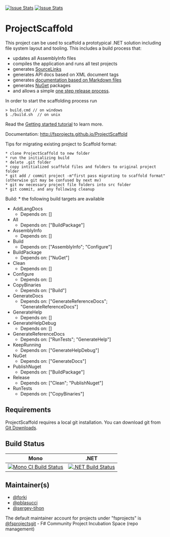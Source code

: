 [![Issue Stats](http://issuestats.com/github/fsprojects/ProjectScaffold/badge/issue)](http://issuestats.com/github/fsprojects/ProjectScaffold)
[![Issue Stats](http://issuestats.com/github/fsprojects/ProjectScaffold/badge/pr)](http://issuestats.com/github/fsprojects/ProjectScaffold)

# ProjectScaffold

This project can be used to scaffold a prototypical .NET solution including file system layout and tooling. This includes a build process that: 

* updates all AssemblyInfo files
* compiles the application and runs all test projects
* generates [SourceLinks](https://github.com/ctaggart/SourceLink)
* generates API docs based on XML document tags
* generates [documentation based on Markdown files](http://fsprojects.github.io/ProjectScaffold/writing-docs.html)
* generates [NuGet](http://www.nuget.org) packages
* and allows a simple [one step release process](http://fsprojects.github.io/ProjectScaffold/release-process.html).

In order to start the scaffolding process run 

    > build.cmd // on windows    
    $ ./build.sh  // on unix
    
Read the [Getting started tutorial](http://fsprojects.github.io/ProjectScaffold/index.html#Getting-started) to learn more.

Documentation: http://fsprojects.github.io/ProjectScaffold

Tips for migrating existing project to Scaffold format:

    * clone ProjectScaffold to new folder
    * run the initializing build
    * delete .git folder
    * copy intitialized scaffold files and folders to original project folder
    * git add / commit project -m"first pass migrating to scaffold format" (otherwise git may be confused by next mv)
    * git mv necessary project file folders into src folder
    * git commit, and any following cleanup

Build:
	* the following build targets are available

  - AddLangDocs
    + Depends on: []
  - All
    + Depends on: ["BuildPackage"]
  - AssemblyInfo
    + Depends on: []
  - Build
    + Depends on: ["AssemblyInfo"; "Configure"]
  - BuildPackage
    + Depends on: ["NuGet"]
  - Clean
    + Depends on: []
  - Configure
    + Depends on: []
  - CopyBinaries
    + Depends on: ["Build"]
  - GenerateDocs
    + Depends on: ["GenerateReferenceDocs"; "GenerateReferenceDocs"]
  - GenerateHelp
    + Depends on: []
  - GenerateHelpDebug
    + Depends on: []
  - GenerateReferenceDocs
    + Depends on: ["RunTests"; "GenerateHelp"]
  - KeepRunning
    + Depends on: ["GenerateHelpDebug"]
  - NuGet
    + Depends on: ["GenerateDocs"]
  - PublishNuget
    + Depends on: ["BuildPackage"]
  - Release
    + Depends on: ["Clean"; "PublishNuget"]
  - RunTests
    + Depends on: ["CopyBinaries"]

## Requirements

ProjectScaffold requires a local git installation. You can download git from [Git Downloads](https://git-scm.com/downloads).

## Build Status

Mono | .NET
---- | ----
[![Mono CI Build Status](https://img.shields.io/travis/fsprojects/ProjectScaffold/master.svg)](https://travis-ci.org/fsprojects/ProjectScaffold) | [![.NET Build Status](https://img.shields.io/appveyor/ci/fsgit/ProjectScaffold/master.svg)](https://ci.appveyor.com/project/fsgit/projectscaffold)

## Maintainer(s)

- [@forki](https://github.com/forki)
- [@pblasucci](https://github.com/pblasucci)
- [@sergey-tihon](https://github.com/sergey-tihon)

The default maintainer account for projects under "fsprojects" is [@fsprojectsgit](https://github.com/fsprojectsgit) - F# Community Project Incubation Space (repo management)
